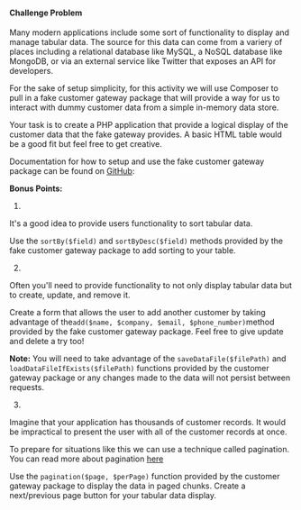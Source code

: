 #### Challenge Problem

Many modern applications include some sort of functionality to display and manage tabular data. The source for this data can come from a variery of places including a relational database like MySQL, a NoSQL database like MongoDB, or via an external service like Twitter that exposes an API for developers.

For the sake of setup simplicity, for this activity we will use Composer to pull in a fake customer gateway package that will provide a way for us to interact with dummy customer data from a simple in-memory data store. 

Your task is to create a PHP application that provide a logical display of the customer data that the fake gateway provides. A basic HTML table would be a good fit but feel free to get creative.

Documentation for how to setup and use the fake customer gateway package can be found on [GitHub](https://www.github.com/damiantw/fake-customer-gateway):

**Bonus Points:**

1.

It's a good idea to provide users functionality to sort tabular data. 

Use the `sortBy($field)` and `sortByDesc($field)` methods provided by the fake customer gateway package to add
sorting to your table.

2.

Often you'll need to provide functionality to not only display tabular data but to create, update, and remove it.

Create a form that allows the user to add another customer by taking advantage of the`add($name, $company, $email, $phone_number)`method provided by the fake customer gateway package. Feel free to give update and delete a try too! 

**Note:** You will need to take advantage of the `saveDataFile($filePath)` and `loadDataFileIfExists($filePath)` functions provided by the customer gateway package or any changes made to the data will not persist between requests.

3.

Imagine that your application has thousands of customer records. It would be impractical to present the user with all of the customer records at once. 

To prepare for situations like this we can use a technique called pagination. You can read more about pagination [here](http://codular.com/implementing-pagination)

Use the `pagination($page, $perPage)` function provided by the customer gateway package to display the data in paged chunks. Create a next/previous page button for your tabular data display. 